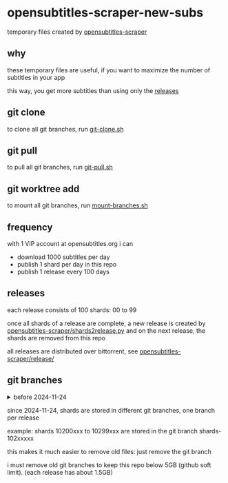 # opensubtitles-scraper-new-subs

temporary files created by
[opensubtitles-scraper](https://github.com/milahu/opensubtitles-scraper)

## why

these temporary files are useful,
if you want to maximize the number of subtitles in your app

this way, you get more subtitles than using only the
[releases](https://github.com/milahu/opensubtitles-scraper/tree/main/release)

## git clone

to clone all git branches, run [git-clone.sh](git-clone.sh)

## git pull

to pull all git branches, run [git-pull.sh](git-pull.sh)

## git worktree add

to mount all git branches, run [mount-branches.sh](mount-branches.sh)

## frequency

with 1 VIP account at opensubtitles.org i can

- download 1000 subtitles per day
- publish 1 shard per day in this repo
- publish 1 release every 100 days

## releases

each release consists of 100 shards: 00 to 99

once all shards of a release are complete,
a new release is created by
[opensubtitles-scraper/shards2release.py](https://github.com/milahu/opensubtitles-scraper/blob/main/shards2release.py)
and on the next release, the shards are removed from this repo

all releases are distributed over bittorrent, see
[opensubtitles-scraper/release/](https://github.com/milahu/opensubtitles-scraper/tree/main/release)

## git branches

<details>
<summary>
before 2024-11-24
</summary>
<blockquote>

before 2024-11-24,
shards are stored in the main branch

example: shards 10200xxx to 10299xxx are stored in ./shards/102xxxxx/

problem:
this requires rewriting the git history on every third release
to keep this repo below 5GB (github soft limit).
(each release has about 1.5GB.)
but rewriting the git history is not pretty,
it makes `git pull` less efficient

</blockquote>
</details>

since 2024-11-24,
shards are stored in different git branches, one branch per release

example: shards 10200xxx to 10299xxx are stored in the git branch shards-102xxxxx

this makes it much easier to remove old files:
just remove the git branch

i must remove old git branches
to keep this repo below 5GB (github soft limit).
(each release has about 1.5GB)
